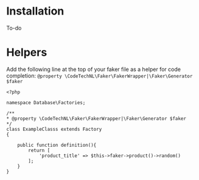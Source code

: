 # Installation
To-do

# Helpers

Add the following line at the top of your faker file as a helper for code completion:
`@property \CodeTechNL\Faker\FakerWrapper|\Faker\Generator $faker`


```
<?php

namespace Database\Factories;

/**
* @property \CodeTechNL\Faker\FakerWrapper|\Faker\Generator $faker
*/
class ExampleClasss extends Factory 
{

    public function definition(){
        return [
            'product_title' => $this->faker->product()->random()
        ];
    }
}
```
